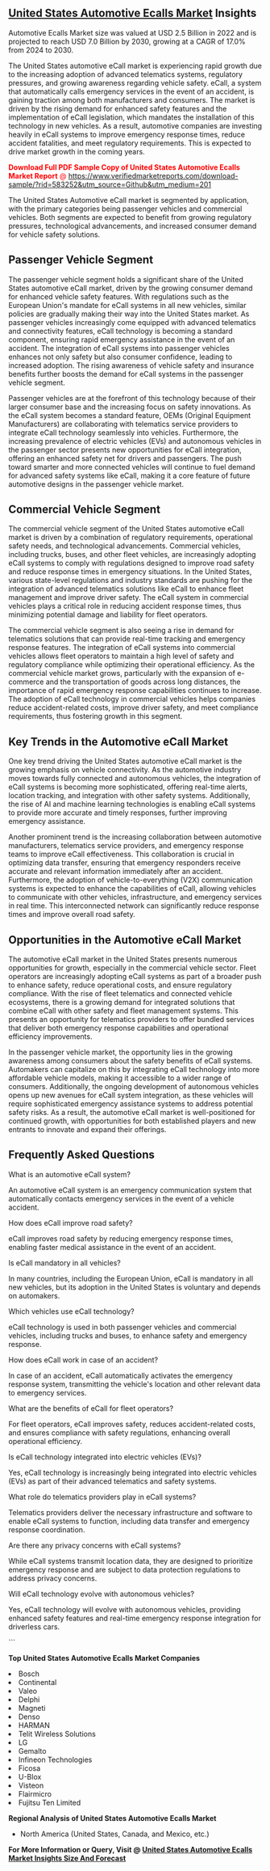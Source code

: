 <h2><a href="https://www.verifiedmarketreports.com/download-sample/?rid=583252&amp;utm_source=Github&amp;utm_medium=201" target="_blank">United States Automotive Ecalls Market</a> Insights</h2><p>Automotive Ecalls Market size was valued at USD 2.5 Billion in 2022 and is projected to reach USD 7.0 Billion by 2030, growing at a CAGR of 17.0% from 2024 to 2030.</p><p><p>The United States automotive eCall market is experiencing rapid growth due to the increasing adoption of advanced telematics systems, regulatory pressures, and growing awareness regarding vehicle safety. eCall, a system that automatically calls emergency services in the event of an accident, is gaining traction among both manufacturers and consumers. The market is driven by the rising demand for enhanced safety features and the implementation of eCall legislation, which mandates the installation of this technology in new vehicles. As a result, automotive companies are investing heavily in eCall systems to improve emergency response times, reduce accident fatalities, and meet regulatory requirements. This is expected to drive market growth in the coming years.</p><p><p><span class=""><span style="color: #ff0000;"><strong>Download Full PDF Sample Copy of United States Automotive Ecalls Market Report</strong> @ </span><a href="https://www.verifiedmarketreports.com/download-sample/?rid=583252&amp;utm_source=Github&amp;utm_medium=201" target="_blank">https://www.verifiedmarketreports.com/download-sample/?rid=583252&amp;utm_source=Github&amp;utm_medium=201</a></span></p></p><p>The United States Automotive eCall market is segmented by application, with the primary categories being passenger vehicles and commercial vehicles. Both segments are expected to benefit from growing regulatory pressures, technological advancements, and increased consumer demand for vehicle safety solutions.</p><h2>Passenger Vehicle Segment</h2><p>The passenger vehicle segment holds a significant share of the United States automotive eCall market, driven by the growing consumer demand for enhanced vehicle safety features. With regulations such as the European Union's mandate for eCall systems in all new vehicles, similar policies are gradually making their way into the United States market. As passenger vehicles increasingly come equipped with advanced telematics and connectivity features, eCall technology is becoming a standard component, ensuring rapid emergency assistance in the event of an accident. The integration of eCall systems into passenger vehicles enhances not only safety but also consumer confidence, leading to increased adoption. The rising awareness of vehicle safety and insurance benefits further boosts the demand for eCall systems in the passenger vehicle segment.</p><p>Passenger vehicles are at the forefront of this technology because of their larger consumer base and the increasing focus on safety innovations. As the eCall system becomes a standard feature, OEMs (Original Equipment Manufacturers) are collaborating with telematics service providers to integrate eCall technology seamlessly into vehicles. Furthermore, the increasing prevalence of electric vehicles (EVs) and autonomous vehicles in the passenger sector presents new opportunities for eCall integration, offering an enhanced safety net for drivers and passengers. The push toward smarter and more connected vehicles will continue to fuel demand for advanced safety systems like eCall, making it a core feature of future automotive designs in the passenger vehicle market.</p><h2>Commercial Vehicle Segment</h2><p>The commercial vehicle segment of the United States automotive eCall market is driven by a combination of regulatory requirements, operational safety needs, and technological advancements. Commercial vehicles, including trucks, buses, and other fleet vehicles, are increasingly adopting eCall systems to comply with regulations designed to improve road safety and reduce response times in emergency situations. In the United States, various state-level regulations and industry standards are pushing for the integration of advanced telematics solutions like eCall to enhance fleet management and improve driver safety. The eCall system in commercial vehicles plays a critical role in reducing accident response times, thus minimizing potential damage and liability for fleet operators.</p><p>The commercial vehicle segment is also seeing a rise in demand for telematics solutions that can provide real-time tracking and emergency response features. The integration of eCall systems into commercial vehicles allows fleet operators to maintain a high level of safety and regulatory compliance while optimizing their operational efficiency. As the commercial vehicle market grows, particularly with the expansion of e-commerce and the transportation of goods across long distances, the importance of rapid emergency response capabilities continues to increase. The adoption of eCall technology in commercial vehicles helps companies reduce accident-related costs, improve driver safety, and meet compliance requirements, thus fostering growth in this segment.</p><h2>Key Trends in the Automotive eCall Market</h2><p>One key trend driving the United States automotive eCall market is the growing emphasis on vehicle connectivity. As the automotive industry moves towards fully connected and autonomous vehicles, the integration of eCall systems is becoming more sophisticated, offering real-time alerts, location tracking, and integration with other safety systems. Additionally, the rise of AI and machine learning technologies is enabling eCall systems to provide more accurate and timely responses, further improving emergency assistance.</p><p>Another prominent trend is the increasing collaboration between automotive manufacturers, telematics service providers, and emergency response teams to improve eCall effectiveness. This collaboration is crucial in optimizing data transfer, ensuring that emergency responders receive accurate and relevant information immediately after an accident. Furthermore, the adoption of vehicle-to-everything (V2X) communication systems is expected to enhance the capabilities of eCall, allowing vehicles to communicate with other vehicles, infrastructure, and emergency services in real time. This interconnected network can significantly reduce response times and improve overall road safety.</p><h2>Opportunities in the Automotive eCall Market</h2><p>The automotive eCall market in the United States presents numerous opportunities for growth, especially in the commercial vehicle sector. Fleet operators are increasingly adopting eCall systems as part of a broader push to enhance safety, reduce operational costs, and ensure regulatory compliance. With the rise of fleet telematics and connected vehicle ecosystems, there is a growing demand for integrated solutions that combine eCall with other safety and fleet management systems. This presents an opportunity for telematics providers to offer bundled services that deliver both emergency response capabilities and operational efficiency improvements.</p><p>In the passenger vehicle market, the opportunity lies in the growing awareness among consumers about the safety benefits of eCall systems. Automakers can capitalize on this by integrating eCall technology into more affordable vehicle models, making it accessible to a wider range of consumers. Additionally, the ongoing development of autonomous vehicles opens up new avenues for eCall system integration, as these vehicles will require sophisticated emergency assistance systems to address potential safety risks. As a result, the automotive eCall market is well-positioned for continued growth, with opportunities for both established players and new entrants to innovate and expand their offerings.</p><h2>Frequently Asked Questions</h2><p>What is an automotive eCall system?</p><p>An automotive eCall system is an emergency communication system that automatically contacts emergency services in the event of a vehicle accident.</p><p>How does eCall improve road safety?</p><p>eCall improves road safety by reducing emergency response times, enabling faster medical assistance in the event of an accident.</p><p>Is eCall mandatory in all vehicles?</p><p>In many countries, including the European Union, eCall is mandatory in all new vehicles, but its adoption in the United States is voluntary and depends on automakers.</p><p>Which vehicles use eCall technology?</p><p>eCall technology is used in both passenger vehicles and commercial vehicles, including trucks and buses, to enhance safety and emergency response.</p><p>How does eCall work in case of an accident?</p><p>In case of an accident, eCall automatically activates the emergency response system, transmitting the vehicle's location and other relevant data to emergency services.</p><p>What are the benefits of eCall for fleet operators?</p><p>For fleet operators, eCall improves safety, reduces accident-related costs, and ensures compliance with safety regulations, enhancing overall operational efficiency.</p><p>Is eCall technology integrated into electric vehicles (EVs)?</p><p>Yes, eCall technology is increasingly being integrated into electric vehicles (EVs) as part of their advanced telematics and safety systems.</p><p>What role do telematics providers play in eCall systems?</p><p>Telematics providers deliver the necessary infrastructure and software to enable eCall systems to function, including data transfer and emergency response coordination.</p><p>Are there any privacy concerns with eCall systems?</p><p>While eCall systems transmit location data, they are designed to prioritize emergency response and are subject to data protection regulations to address privacy concerns.</p><p>Will eCall technology evolve with autonomous vehicles?</p><p>Yes, eCall technology will evolve with autonomous vehicles, providing enhanced safety features and real-time emergency response integration for driverless cars.</p>```</p><p><strong>Top United States Automotive Ecalls Market Companies</strong></p><div data-test-id=""><p><li>Bosch</li><li> Continental</li><li> Valeo</li><li> Delphi</li><li> Magneti</li><li> Denso</li><li> HARMAN</li><li> Telit Wireless Solutions</li><li> LG</li><li> Gemalto</li><li> Infineon Technologies</li><li> Ficosa</li><li> U-Blox</li><li> Visteon</li><li> Flairmicro</li><li> Fujitsu Ten Limited</li></p><div><strong>Regional Analysis of&nbsp;United States Automotive Ecalls Market</strong></div><ul><li dir="ltr"><p dir="ltr">North America&nbsp;(United States, Canada, and Mexico, etc.)</p></li></ul><p><strong>For More Information or Query, Visit @&nbsp;</strong><strong><a href="https://www.verifiedmarketreports.com/product/automotive-ecalls-market/?utm_source=Github&amp;utm_medium=201" target="_blank">United States Automotive Ecalls Market Insights Size And Forecast</a></strong></p></div>
